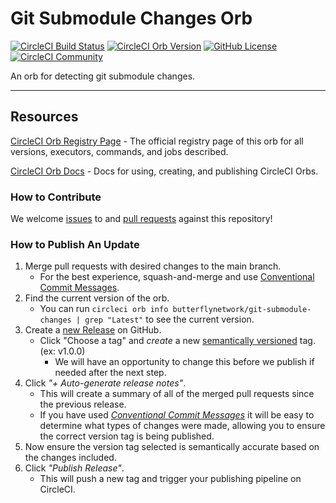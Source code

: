 # Git Submodule Changes Orb

[![CircleCI Build Status](https://circleci.com/gh/ButterflyNetwork/git-submodule-changes-orb.svg?style=shield "CircleCI Build Status")](https://circleci.com/gh/ButterflyNetwork/git-submodule-changes-orb) [![CircleCI Orb Version](https://badges.circleci.com/orbs/butterflynetwork/git-submodule-changes.svg)](https://circleci.com/orbs/registry/orb/butterflynetwork/git-submodule-changes) [![GitHub License](https://img.shields.io/badge/license-MIT-lightgrey.svg)](https://raw.githubusercontent.com/ButterflyNetwork/git-submodule-changes-orb/master/LICENSE) [![CircleCI Community](https://img.shields.io/badge/community-CircleCI%20Discuss-343434.svg)](https://discuss.circleci.com/c/ecosystem/orbs)

An orb for detecting git submodule changes.

---

## Resources

[CircleCI Orb Registry Page](https://circleci.com/orbs/registry/orb/butterflynetwork/git-submodule-changes) - The official registry page of this orb for all versions, executors, commands, and jobs described.

[CircleCI Orb Docs](https://circleci.com/docs/2.0/orb-intro/#section=configuration) - Docs for using, creating, and publishing CircleCI Orbs.

### How to Contribute

We welcome [issues](https://github.com/ButterflyNetwork/git-submodule-changes-orb/issues) to and [pull requests](https://github.com/ButterflyNetwork/git-submodule-changes-orb/pulls) against this repository!

### How to Publish An Update

1. Merge pull requests with desired changes to the main branch.
    - For the best experience, squash-and-merge and use [Conventional Commit Messages](https://conventionalcommits.org/).
2. Find the current version of the orb.
    - You can run `circleci orb info butterflynetwork/git-submodule-changes | grep "Latest"` to see the current version.
3. Create a [new Release](https://github.com/ButterflyNetwork/git-submodule-changes-orb/releases/new) on GitHub.
    - Click "Choose a tag" and _create_ a new [semantically versioned](http://semver.org/) tag. (ex: v1.0.0)
      - We will have an opportunity to change this before we publish if needed after the next step.
4. Click _"+ Auto-generate release notes"_.
    - This will create a summary of all of the merged pull requests since the previous release.
    - If you have used _[Conventional Commit Messages](https://conventionalcommits.org/)_ it will be easy to determine what types of changes were made, allowing you to ensure the correct version tag is being published.
5. Now ensure the version tag selected is semantically accurate based on the changes included.
6. Click _"Publish Release"_.
    - This will push a new tag and trigger your publishing pipeline on CircleCI.
